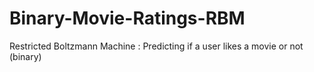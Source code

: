 # Binary-Movie-Ratings-RBM
Restricted Boltzmann Machine : Predicting if a user likes a movie or not (binary)
